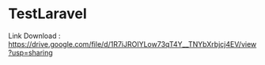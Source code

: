# TestLaravel

Link Download : https://drive.google.com/file/d/1R7iJROIYLow73qT4Y__TNYbXrbjcj4EV/view?usp=sharing
